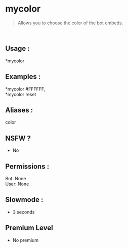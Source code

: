 # mycolor

> Allows you to choose the color of the bot embeds.

<br>

## Usage :

*mycolor <hexadecimal color>

## Examples :

*mycolor #FFFFFF,
<br>*mycolor reset

## Aliases :

color

## NSFW ?

- No

## Permissions :

Bot: None
<br>
User: None

## Slowmode :

- 3 seconds

## Premium Level

- No premium
